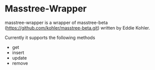 # Masstree-Wrapper

masstree-wrapper is a wrapper of masstree-beta (https://github.com/kohler/masstree-beta.git) written by Eddie Kohler.

Currently it supports the following methods

- get
- insert
- update
- remove